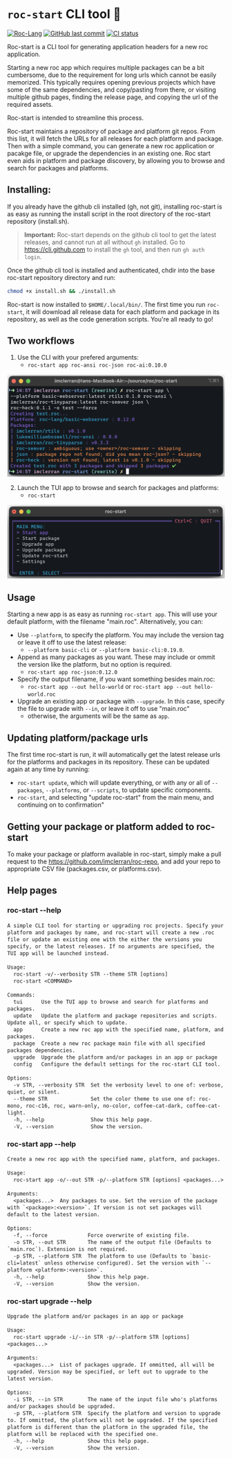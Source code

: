 # `roc-start` CLI tool 🚀

[![Roc-Lang][roc_badge]][roc_link]
[![GitHub last commit][last_commit_badge]][last_commit_link]
[![CI status][ci_status_badge]][ci_status_link]

Roc-start is a CLI tool for generating application headers for a new roc application.

Starting a new roc app which requires multiple packages can be a bit cumbersome, due to the requirement for long urls which cannot be easily memorized. This typically requires opening previous projects which have some of the same dependencies, and copy/pasting from there, or visiting multiple github pages, finding the release page, and copying the url of the required assets.

Roc-start is intended to streamline this process.

Roc-start maintains a repository of package and platform git repos. From this list, it will fetch the URLs for all releases for each platform and package. Then with a simple command, you can generate a new roc application or pacakge file, or upgrade the dependencies in an existing one. Roc start even aids in platform and package discovery, by allowing you to browse and search for packages and platforms.

## Installing:
If you already have the github cli installed (gh, not git), installing roc-start is as easy as running the install script in the root directory of the roc-start repository (install.sh).

> __Important:__
> Roc-start depends on the github cli tool to get the latest releases, and cannot run at all without `gh` installed.
> Go to https://cli.github.com to install the `gh` tool, and then run `gh auth login`.

Once the github cli tool is installed and authenticated, chdir into the base roc-start repository directory and run:
```sh
chmod +x install.sh && ./install.sh
```
Roc-start is now installed to `$HOME/.local/bin/`. The first time you run `roc-start`, it will download all release data for each platform and package in its repository, as well as the code generation scripts. You're all ready to go!

## Two workflows

1) Use the CLI with your prefered arguments:
   - `roc-start app roc-ansi roc-json roc-ai:0.10.0`

  ![CLI usage example](assets/cli-usage.png)

   
2) Launch the TUI app to browse and search for packages and platforms:
   - `roc-start`

  ![TUI main menu screen](assets/tui-main-menu.png)

## Usage

Starting a new app is as easy as running `roc-start app`. This will use your default platform, with the filename "main.roc".
Alternatively, you can:
- Use `--platform`, to specify the platform. You may include the version tag or leave it off to use the latest release:
    - `--platform basic-cli` or `--platform basic-cli:0.19.0`.
- Append as many packages as you want. These may include or ommit the version like the platform, but no option is required.
    - `roc-start app roc-json:0.12.0`
- Specify the output filename, if you want something besides main.roc:
    - `roc-start app --out hello-world` or `roc-start app --out hello-world.roc`
- Upgrade an existing app or package with `--upgrade`. In this case, specify the file to upgrade with `--in`, or leave it off to use "main.roc"
    - otherwise, the arguments will be the same as `app`. 

## Updating platform/package urls

The first time roc-start is run, it will automatically get the latest release urls for the platforms and packages in its repository. These can be updated again at any time by running:
- `roc-start update`, which will update everything, or with any or all of `--packages`, `--platforms`, or `--scripts`, to update specific components.
- `roc-start`, and selecting "update roc-start" from the main menu, and continuing on to confirmation"
  
## Getting your package or platform added to roc-start

To make your package or platform available in roc-start, simply make a pull request to the https://github.com/imclerran/roc-repo, and add your repo to appropriate CSV file (packages.csv, or platforms.csv).

## Help pages
### roc-start --help
```
A simple CLI tool for starting or upgrading roc projects. Specify your platform and packages by name, and roc-start will create a new .roc file or update an existing one with the either the versions you specify, or the latest releases. If no arguments are specified, the TUI app will be launched instead.

Usage:
  roc-start -v/--verbosity STR --theme STR [options]
  roc-start <COMMAND>

Commands:
  tui      Use the TUI app to browse and search for platforms and packages.
  update   Update the platform and package repositories and scripts. Update all, or specify which to update.
  app      Create a new roc app with the specified name, platform, and packages.
  package  Create a new roc package main file with all specified packages dependencies.
  upgrade  Upgrade the platform and/or packages in an app or package
  config   Configure the default settings for the roc-start CLI tool.

Options:
  -v STR, --verbosity STR  Set the verbosity level to one of: verbose, quiet, or silent.
  --theme STR              Set the color theme to use one of: roc-mono, roc-c16, roc, warn-only, no-color, coffee-cat-dark, coffee-cat-light.
  -h, --help               Show this help page.
  -V, --version            Show the version.
```

### roc-start app --help
```
Create a new roc app with the specified name, platform, and packages.

Usage:
  roc-start app -o/--out STR -p/--platform STR [options] <packages...>

Arguments:
  <packages...>  Any packages to use. Set the version of the package with `<package>:<version>`. If version is not set packages will default to the latest version.

Options:
  -f, --force             Force overwrite of existing file.
  -o STR, --out STR       The name of the output file (Defaults to `main.roc`). Extension is not required.
  -p STR, --platform STR  The platform to use (Defaults to `basic-cli=latest` unless otherwise configured). Set the version with `--platform <platform>:<version>`.
  -h, --help              Show this help page.
  -V, --version           Show the version.
```

### roc-start upgrade --help
```
Upgrade the platform and/or packages in an app or package

Usage:
  roc-start upgrade -i/--in STR -p/--platform STR [options] <packages...>

Arguments:
  <packages...>  List of packages upgrade. If ommitted, all will be upgraded. Version may be specified, or left out to upgrade to the latest version.

Options:
  -i STR, --in STR        The name of the input file who's platforms and/or packages should be upgraded.
  -p STR, --platform STR  Specify the platform and version to upgrade to. If ommitted, the platform will not be upgraded. If the specified platform is different than the platform in the upgraded file, the platform will be replaced with the specified one.
  -h, --help              Show this help page.
  -V, --version           Show the version.
```

<!-- [roc_badge]: https://img.shields.io/endpoint?url=https%3A%2F%2Fpastebin.com%2Fraw%2FGcfjHKzb -->
[roc_badge]: https://img.shields.io/endpoint?url=https%3A%2F%2Fpastebin.com%2Fraw%2FcFzuCCd7
[roc_link]: https://github.com/roc-lang/roc

[ci_status_badge]: https://img.shields.io/github/actions/workflow/status/imclerran/roc-start/ci.yaml?logo=github&logoColor=lightgrey
[ci_status_link]: https://github.com/imclerran/roc-start/actions/workflows/ci.yaml
[last_commit_badge]: https://img.shields.io/github/last-commit/imclerran/roc-start?logo=git&logoColor=lightgrey
[last_commit_link]: https://github.com/imclerran/roc-start/commits/main/
